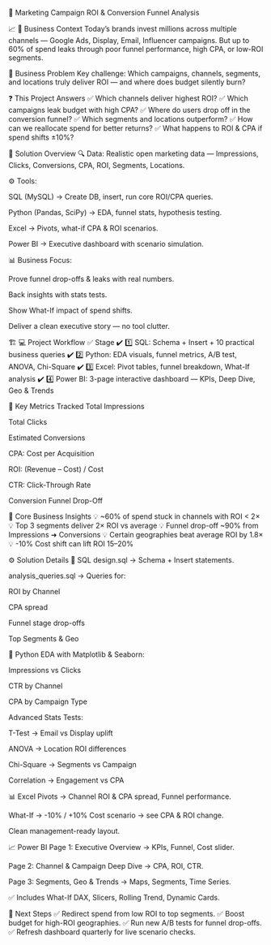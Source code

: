 
🚀 Marketing Campaign ROI & Conversion Funnel Analysis


📈 📌 Business Context
Today’s brands invest millions across multiple channels — Google Ads, Display, Email, Influencer campaigns.
But up to 60% of spend leaks through poor funnel performance, high CPA, or low-ROI segments.


🎯 Business Problem
Key challenge:
Which campaigns, channels, segments, and locations truly deliver ROI — and where does budget silently burn?


❓ This Project Answers
✅ Which channels deliver highest ROI?
✅ Which campaigns leak budget with high CPA?
✅ Where do users drop off in the conversion funnel?
✅ Which segments and locations outperform?
✅ How can we reallocate spend for better returns?
✅ What happens to ROI & CPA if spend shifts ±10%?


🧩 Solution Overview
🔍 Data: Realistic open marketing data — Impressions, Clicks, Conversions, CPA, ROI, Segments, Locations.


⚙️ Tools:

SQL (MySQL) → Create DB, insert, run core ROI/CPA queries.

Python (Pandas, SciPy) → EDA, funnel stats, hypothesis testing.

Excel → Pivots, what-if CPA & ROI scenarios.

Power BI → Executive dashboard with scenario simulation.


📊 Business Focus:

Prove funnel drop-offs & leaks with real numbers.

Back insights with stats tests.

Show What-If impact of spend shifts.

Deliver a clean executive story — no tool clutter.


🏗️ 💻 Project Workflow
✅	Stage
✔️	1️⃣ SQL: Schema + Insert + 10 practical business queries
✔️	2️⃣ Python: EDA visuals, funnel metrics, A/B test, ANOVA, Chi-Square
✔️	3️⃣ Excel: Pivot tables, funnel breakdown, What-If analysis
✔️	4️⃣ Power BI: 3-page interactive dashboard — KPIs, Deep Dive, Geo & Trends


🔑 Key Metrics Tracked
Total Impressions

Total Clicks

Estimated Conversions

CPA: Cost per Acquisition

ROI: (Revenue – Cost) / Cost

CTR: Click-Through Rate

Conversion Funnel Drop-Off


📌 Core Business Insights
💡 ~60% of spend stuck in channels with ROI < 2×
💡 Top 3 segments deliver 2× ROI vs average
💡 Funnel drop-off ~90% from Impressions ➜ Conversions
💡 Certain geographies beat average ROI by 1.8×
💡 -10% Cost shift can lift ROI 15–20%


⚙️ Solution Details
📂 SQL
design.sql → Schema + Insert statements.

analysis_queries.sql → Queries for:

ROI by Channel

CPA spread

Funnel stage drop-offs

Top Segments & Geo


🐍 Python
EDA with Matplotlib & Seaborn:

Impressions vs Clicks

CTR by Channel

CPA by Campaign Type

Advanced Stats Tests:

T-Test → Email vs Display uplift

ANOVA → Location ROI differences

Chi-Square → Segments vs Campaign

Correlation → Engagement vs CPA


📊 Excel
Pivots → Channel ROI & CPA spread, Funnel performance.

What-If → -10% / +10% Cost scenario → see CPA & ROI change.

Clean management-ready layout.


📈 Power BI
Page 1: Executive Overview → KPIs, Funnel, Cost slider.

Page 2: Channel & Campaign Deep Dive → CPA, ROI, CTR.

Page 3: Segments, Geo & Trends → Maps, Segments, Time Series.

✅ Includes What-If DAX, Slicers, Rolling Trend, Dynamic Cards.



🚀 Next Steps
✅ Redirect spend from low ROI to top segments.
✅ Boost budget for high-ROI geographies.
✅ Run new A/B tests for funnel drop-offs.
✅ Refresh dashboard quarterly for live scenario checks.

